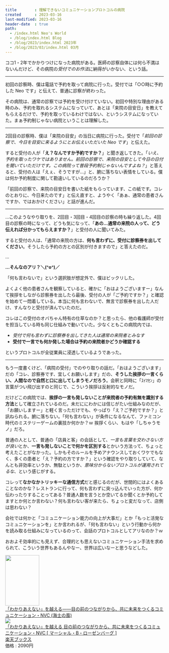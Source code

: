 ```yaml
---
title        : 理解できないコミュニケーションプロトコルの病院
created      : 2023-03-16
last-modified: 2023-03-16
header-date  : true
path:
  - /index.html Neo's World
  - /blog/index.html Blog
  - /blog/2023/index.html 2023年
  - /blog/2023/03/index.html 03月
---
```


ココ1・2年でかかりつけになった病院がある。医師の診察自体には何ら不満はないんだけど、その病院の*受付でのお作法*に納得がいかない、という話。

-----

初回の診察時、僕は電話で予約を取って病院に行った。受付では「○○時に予約した Neo です」と伝えて、普通に診察が終わった。

その病院は、通常の診察では予約を受け付けていない。初回や特別な理由がある時のみ、予約を取れるシステムになっていて、あとは「来院の目安日」を教えてもらえるだけで、予約を取っているわけではない、というシステムになっていた。まぁ予約制じゃない病院ということは理解した。

-----

2回目の診察時、僕は「来院の目安」の当日に病院に行った。受付で「*前回の診察で、今日を目安に来るようにとお伝えいただいた Neo です*」と伝えた。

すると受付の人が「**え？なんですか予約ですか？**」と聞き返してきた。「*いえ、予約を取ったワケではありません。前回の診察で、来院の目安として今日の日付を聞いていただけです。この病院って普段予約制じゃないんですよね？*」と答えると、受付の人は「えぇ、そうですが…」と、腑に落ちない表情をしている。僕は何か予約制度に関して勘違いしているのだろうか？

「前回の診察で、来院の目安日を書いた紙をもらっています、この紙です。コレのとおりに、今日来たのです」と伝え直すと、ようやく「あぁ、通常の患者さんですか、ではおかけください」と話が進んだ。

-----

…このようなやり取りを、2回目・3回目・4回目の診察の時も繰り返した。4回目の診察の時になって、どうも気になって、「**あの…通常の来院の人って、どう伝えれば分かってもらえますか？**」と受付の人に聞いてみた。

すると受付の人は、「通常の来院の方は、**何も言わずに、受付に診察券を出してください**。そうしたら予約の方との区別が付きますので」と答えたのだ。

…

**…そんなのアリ？＼(^o^)／**

「何も言わないで」という選択肢が想定外で、僕はビックリした。

よくよく他の患者さんを観察していると、確かに「おはようございますー」なんて挨拶をしながら診察券を出したら最後、受付の人が「ご予約ですか？」と確認を始めて一悶着している。本当に何も言わないで、無言で診察券を出した人だけ、すんなりと受付が済んでいたのだ。

コレはこの受付のオバちゃん特有の仕草なのか？と思ったら、他の看護師が受付を担当している時も同じ仕組みで動いていた。少なくともこの病院内では、

- *受付で何も言わずに診察券を出してきた人は通常の来院者とみなす*
- **受付で一言でも何か発した場合は予約の来院者かどうか確認する**

というプロトコルが全従業員に浸透しているようであった。

-----

もう一度書くけど、「病院の受付」でのやり取りの話だ。「おはようございます」だの「コレ、診察券です、宜しくお願いします」だの、**そうした挨拶の一言くらい、人間なので自然と口に出してしまうモノだろう**。会釈と同時に「ｽｲﾏｾﾝ」の言葉がつい飛び出すのと同じで、こういう挨拶は反射的なモノだ。

だけどこの病院では、**挨拶の一言も発しないことが来院者の予約有無を識別する方法**として確立されているのだ。未だににわかには信じがたい仕組みなのだが、「お願いしますー」と軽く言っただけでも、やっぱり「え？ご予約ですか？」と訊ねられる。腑に落ちない。「何も言わない」が条件になるなんて、ファミコン時代のミステリーゲームの裏技か何かか？ｗ 挨拶くらい、もはや「しちゃうモノ」だろ。

普通の人として、普通の「店員と客」の会話として、*一言も言葉を交わさない方が良い*とか、**一言も発しないことで何かを区別する**とかいう方法って、ちょっと考えたことがなかった。しかもそのルールを予めアナウンスしておくワケでもなく、多くの患者と「え？予約の方ですか？」という確認をやり取りしていて、なんとも非効率というか、無駄というか、*意味分からないプロトコルが運用されてるな*、という感じがする。

コレって**なかなかトリッキーな通信方式**だと感じるのだが、世間的にはよくあることなのかな？レストランに行って、何も言わずに突っ込んでいった方が、何か伝わったりすることってある？普通人数を言うとか空いてるか聞くとか予約してますとか何とか言わない？何も言わない客が来たら、ちょっと変だなって、店側は思わない？

会社では何かと「コミュニケーション能力の向上が大事だ」とか「もっと活発なコミュニケーションを」とか言われるが、「何も言わない」という行動から何かを読み取る仕組みになっているのって、会話のプロトコルとしてアリなのか？ｗ

おおよそ効率的にも見えず、合理的とも思えないコミュニケーション手法を求められて、こういう世界もあるんやなー、世界は広いなーと思うなどした。

<div class="ad-amazon">
  <div class="ad-amazon-image">
    <a href="https://www.amazon.co.jp/dp/B09MRLKZY6?tag=neos21-22&amp;linkCode=osi&amp;th=1&amp;psc=1">
      <img src="https://m.media-amazon.com/images/I/41xRG1rmLxL._SL160_.jpg" width="108" height="160">
    </a>
  </div>
  <div class="ad-amazon-info">
    <div class="ad-amazon-title">
      <a href="https://www.amazon.co.jp/dp/B09MRLKZY6?tag=neos21-22&amp;linkCode=osi&amp;th=1&amp;psc=1">「わかりあえない」を越える――目の前のつながりから、共に未来をつくるコミュニケーション・NVC (海士の風)</a>
    </div>
  </div>
</div>

<div class="ad-rakuten">
  <div class="ad-rakuten-image">
    <a href="https://hb.afl.rakuten.co.jp/hgc/g00q0722.waxyc9ff.g00q0722.waxyd017/?pc=https%3A%2F%2Fitem.rakuten.co.jp%2Fbook%2F16953696%2F&amp;m=http%3A%2F%2Fm.rakuten.co.jp%2Fbook%2Fi%2F20518266%2F">
      <img src="https://thumbnail.image.rakuten.co.jp/@0_mall/book/cabinet/4017/9784909934017.jpg?_ex=128x128">
    </a>
  </div>
  <div class="ad-rakuten-info">
    <div class="ad-rakuten-title">
      <a href="https://hb.afl.rakuten.co.jp/hgc/g00q0722.waxyc9ff.g00q0722.waxyd017/?pc=https%3A%2F%2Fitem.rakuten.co.jp%2Fbook%2F16953696%2F&amp;m=http%3A%2F%2Fm.rakuten.co.jp%2Fbook%2Fi%2F20518266%2F">「わかりあえない」を越える 目の前のつながりから、共に未来をつくるコミュニケーション・NVC [ マーシャル・B・ローゼンバーグ ]</a>
    </div>
    <div class="ad-rakuten-shop">
      <a href="https://hb.afl.rakuten.co.jp/hgc/g00q0722.waxyc9ff.g00q0722.waxyd017/?pc=https%3A%2F%2Fwww.rakuten.co.jp%2Fbook%2F&amp;m=http%3A%2F%2Fm.rakuten.co.jp%2Fbook%2F">楽天ブックス</a>
    </div>
    <div class="ad-rakuten-price">価格 : 2090円</div>
  </div>
</div>
